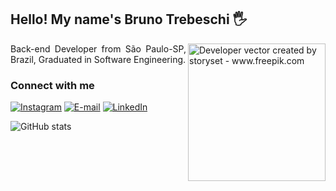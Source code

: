 ## Hello! My name's Bruno Trebeschi 🖐️

<img align="right" alt="Developer vector created by storyset - www.freepik.com" height="220" src="https://img.freepik.com/free-vector/creative-web-homepage-illustration_52683-79847.jpg">

<p align="justify">Back-end Developer from São Paulo-SP, Brazil, Graduated in Software Engineering. 

<h3 align="left">Connect with me</h3>

[![Instagram](https://img.shields.io/badge/Instagram-292929?style=for-the-badge&logo=instagram&logoColor=white)](https://www.instagram.com/bruno67diego/)
[![E-mail](https://img.shields.io/badge/-Email-000?style=for-the-badge&logo=microsoft-outlook&logoColor=292929Color=white)](mailto:bruno67diego@gmail.com)
[![LinkedIn](https://img.shields.io/badge/-LinkedIn-000?style=for-the-badge&logo=linkedin&logoColor=F9F7FF&color:white)](https://www.linkedin.com/in/brunotrebeschi)


![GitHub stats](https://github-readme-stats-git-masterrstaa-rickstaa.vercel.app/api?username=BrunoDiego67&hide_title=true&show_icons=true&include_all_commits=false&count_private=true&line_height=25&hide=issues&bg_color=000&title_color=F9F7FF&text_color=F9F7FF&border_radius=3&border_color=292929&icon_color=white&theme=dark)
<br>
